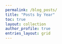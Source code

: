 ```yaml
---
permalink: /blog_posts/
title: "Posts by Year"
toc: true
layout: collection
author_profile: true
entries_layout: grid
---
```

